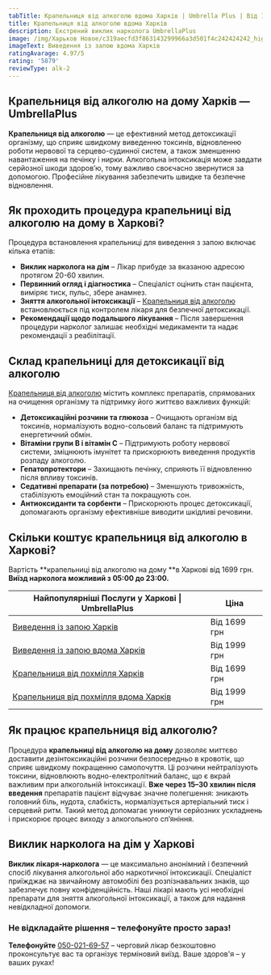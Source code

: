 ```yaml
---
tabTitle: Крапельниця від алкоголю вдома Харків | Umbrella Plus | Від 1699 грн
title: Крапельниця від алкоголю вдома Харків
description: Екстрений виклик нарколога UmbrellaPlus
image: /img/Харьков Новое/c319aecfd3f863143299966a3d501f4c242424242_high.jpg
imageText: Виведення із запою вдома Харків
ratingAvarage: 4.97/5
rating: '5879'
reviewType: alk-2
---
```


## Крапельниця від алкоголю на дому Харків — UmbrellaPlus

**Крапельниця від алкоголю** — це ефективний метод детоксикації організму, що сприяє швидкому виведенню токсинів, відновленню роботи нервової та серцево-судинної систем, а також зменшенню навантаження на печінку і нирки. Алкогольна інтоксикація може завдати серйозної шкоди здоров’ю, тому важливо своєчасно звернутися за допомогою. Професійне лікування забезпечить швидке та безпечне відновлення.

## Як проходить процедура крапельниці від алкоголю на дому в Харкові?

Процедура встановлення крапельниці для виведення з запою включає кілька етапів:

* **Виклик нарколога на дім** – Лікар прибуде за вказаною адресою протягом 20-60 хвилин.
* **Первинний огляд і діагностика** – Спеціаліст оцінить стан пацієнта, виміряє тиск, пульс, збере анамнез.
* **Зняття алкогольної інтоксикації** – [Крапельниця від алкоголю](https://umbrella-plus.com.ua/uk/kharkiv/kapelnica_ot_alkogola_kharkiv-ua/)  встановлюється під контролем лікаря для безпечної детоксикації.
* **Рекомендації щодо подальшого лікування** – Після завершення процедури нарколог залишає необхідні медикаменти та надає рекомендації з реабілітації.

## Склад крапельниці для детоксикації від алкоголю

[Крапельниця від алкоголю](https://umbrella-plus.com.ua/uk/kharkiv/kapelnica_ot_alkogola_kharkiv-ua/) містить комплекс препаратів, спрямованих на очищення організму та підтримку його життєво важливих функцій:

* **Детоксикаційні розчини та глюкоза** – Очищають організм від токсинів, нормалізують водно-сольовий баланс та підтримують енергетичний обмін.
* **Вітаміни групи B і вітамін C** – Підтримують роботу нервової системи, зміцнюють імунітет та прискорюють виведення продуктів розпаду алкоголю.
* **Гепатопротектори** – Захищають печінку, сприяють її відновленню після впливу токсинів.
* **Седативні препарати (за потребою)** – Зменшують тривожність, стабілізують емоційний стан та покращують сон.
* **Антиоксиданти та сорбенти** – Прискорюють процес детоксикації, допомагають організму ефективніше виводити шкідливі речовини.

## Скільки коштує крапельниця від алкоголю в Харкові?

Вартість **крапельниці від алкоголю на дому **в Харкові від 1699 грн. **Виїзд нарколога можливий з 05:00 до 23:00.**

| Найпопулярніші Послуги у Харкові \| UmbrellaPlus                                  | Ціна         |
| --------------------------------------------------------------------------------- | ------------ |
| [Виведення із запою Харків](Vivod-iz-zapoia-kharkiv-ua)                           | Від 1699 грн |
| [Виведення із запою вдома Харків](Vivod-iz-zapoia-na-domy-kharkiv-ua)             | Від 1999 грн |
| [Крапельниця від похмілля Харків](Kapelnica_ot_alkogola_kharkiv-ua)               | Від 1699 грн |
| [Крапельниця від похмілля вдома Харків](Kapelnica_ot_alkogola_na_domy_kharkiv_ua) | Від 1999 грн |

## Як працює крапельниця від алкоголю?

Процедура **крапельниці від алкоголю на дому** дозволяє миттєво доставити дезінтоксикаційні розчини безпосередньо в кровотік, що сприяє швидкому покращенню самопочуття. Ці розчини нейтралізують токсини, відновлюють водно-електролітний баланс, що є вкрай важливим при алкогольній інтоксикації. **Вже через 15–30 хвилин після введення** препаратів пацієнт відчуває значне полегшення: зникають головний біль, нудота, слабкість, нормалізується артеріальний тиск і серцевий ритм. Такий метод допомагає уникнути серйозних ускладнень і прискорює процес виходу з алкогольного сп’яніння.

## Виклик нарколога на дім у Харкові

**Виклик лікаря-нарколога** — це максимально анонімний і безпечний спосіб лікування алкогольної або наркотичної інтоксикації. Спеціаліст приїжджає на звичайному автомобілі без розпізнавальних знаків, що забезпечує повну конфіденційність. Наші лікарі мають усі необхідні препарати для зняття алкогольної інтоксикації, а також для надання невідкладної допомоги.

### Не відкладайте рішення – телефонуйте просто зараз!

**Телефонуйте** [050-021-69-57](tel:0500216957) – черговий лікар безкоштовно проконсультує вас та організує терміновий виїзд.
Ваше здоров'я – у ваших руках!
